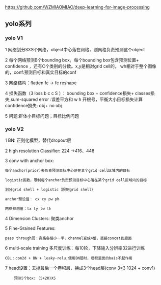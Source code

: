 
https://github.com/WZMIAOMIAO/deep-learning-for-image-processing

## yolo系列

### yolo V1

1 网络划分SXS个网络，object中心落在网格，则网格负责预测这个object

2 每个网络预测B个bounding box，每个bounding box包含预测位置+ confidence ，还有C个类别的分数。x,y是相对grid cell的， wh相对于整个图像的，conf:预测目标和真实目标的conf

3 网络结构：flatten fc -> fc reshape

4 损失函数（3 loss b c c S ）： bounding box + confidence损失+ classes损失,sum-squared error :误差平方和
		w h 开根号，平衡大小目标损失计算
		confidence损失: obj+ no obj
		
5  问题:群体小目标问题；目标比例问题

### yolo V2


1 BN: 正则化模型，替代dropout层

2 high resolution Classifier: 224 ->416、448

3 conv with anchor box:
	
	每个anchor(prior)去负责预测目标中心落在某个grid cell区域内的目标
	
	logistic函数，限制每个anchor负责预测目标中心落在某个grid cell区域内的目标
	
	划分grid shell + logistic（限制grid shell）
	
	anchor预设值： cx cy pw ph
	
	网络预测值：tx ty tw th

4  Dimension Clusters: 聚类anchor

5  Fine-Grained Features:

	pass through层：宽高各缩小一半，channel变成4倍，直接concat到后面

6 multi-scale training 多尺度训练：每10轮，下降输入分辨率32进行训练

	CBL：con2d + BN + leaky-relu,使用BN层时，卷积里面的bais不起作用

7  head设置：去掉最后一个卷积层，换成3个head层(conv 3*3 1024 + conv1)
		
		预测5个box: (5+20)X5

		
